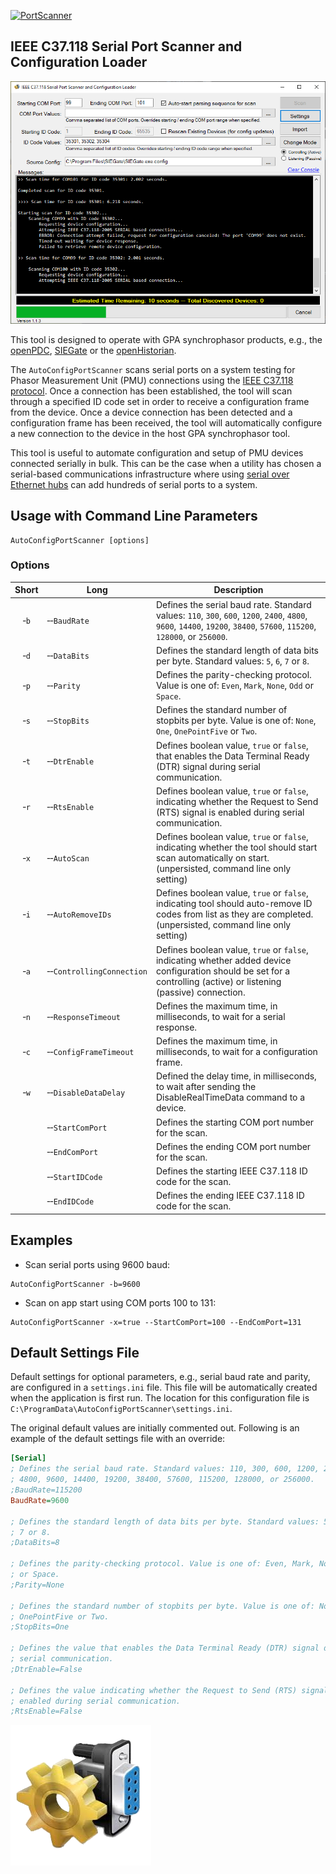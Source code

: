 [![PortScanner](https://gridprotectionalliance.org/images/products/productTitles75/ACPScanner.png)](https://gridprotectionalliance.github.io/PortScanner/)

## IEEE C37.118 Serial Port Scanner and Configuration Loader

![Screen Shot](ScreenShot.png)

This tool is designed to operate with GPA synchrophasor products, e.g., the [openPDC](https://github.com/GridProtectionAlliance/openPDC), [SIEGate](https://github.com/GridProtectionAlliance/SIEGate) or the [openHistorian](https://github.com/GridProtectionAlliance/openHistorian).

The `AutoConfigPortScanner` scans serial ports on a system testing for Phasor Measurement Unit (PMU) connections using the [IEEE C37.118 protocol](https://standards.ieee.org/standard/C37_118_1-2011.html). Once a connection has been established, the tool will scan through a specified ID code set in order to receive a configuration frame from the device. Once a device connection has been detected and a configuration frame has been received, the tool will automatically configure a new connection to the device in the host GPA synchrophasor tool.

This tool is useful to automate configuration and setup of PMU devices connected serially in bulk. This can be the case when a utility has chosen a serial-based communications infrastructure where using [serial over Ethernet hubs](https://www.digi.com/products/networking/infrastructure-management/serial-connectivity/terminal-servers/connectportlts) can add hundreds of serial ports to a system.

## Usage with Command Line Parameters
```shell
AutoConfigPortScanner [options]
```

### Options

| Short | Long | Description |
|:-----:| ---- | ----------- |
| &#x2011;`b` | &#x2011;&#x2011;`BaudRate` | Defines the serial baud rate. Standard values: `110`, `300`, `600`, `1200`, `2400`, `4800`, `9600`, `14400`, `19200`, `38400`, `57600`, `115200`, `128000`, or `256000`. |
| &#x2011;`d` | &#x2011;&#x2011;`DataBits` | Defines the standard length of data bits per byte. Standard values: `5`, `6`, `7` or `8`. |
| &#x2011;`p` | &#x2011;&#x2011;`Parity` | Defines the parity-checking protocol. Value is one of: `Even`, `Mark`, `None`, `Odd` or `Space`. |
| &#x2011;`s` | &#x2011;&#x2011;`StopBits` | Defines the standard number of stopbits per byte. Value is one of: `None`, `One`, `OnePointFive` or `Two`. |
| &#x2011;`t` | &#x2011;&#x2011;`DtrEnable` | Defines boolean value, `true` or `false`, that enables the Data Terminal Ready (DTR) signal during serial communication. |
| &#x2011;`r` | &#x2011;&#x2011;`RtsEnable` | Defines boolean value, `true` or `false`, indicating whether the Request to Send (RTS) signal is enabled during serial communication. |
| &#x2011;`x` | &#x2011;&#x2011;`AutoScan` | Defines boolean value, `true` or `false`, indicating whether the tool should start scan automatically on start. (unpersisted, command line only setting) |
| &#x2011;`i` | &#x2011;&#x2011;`AutoRemoveIDs` | Defines boolean value, `true` or `false`, indicating tool should auto-remove ID codes from list as they are completed. (unpersisted, command line only setting) |
| &#x2011;`a` | &#x2011;&#x2011;`ControllingConnection` | Defines boolean value, `true` or `false`, indicating whether added device configuration should be set for a controlling (active) or listening (passive) connection. |
| &#x2011;`n` | &#x2011;&#x2011;`ResponseTimeout` | Defines the maximum time, in milliseconds, to wait for a serial response. |
| &#x2011;`c` | &#x2011;&#x2011;`ConfigFrameTimeout` | Defines the maximum time, in milliseconds, to wait for a configuration frame. |
| &#x2011;`w` | &#x2011;&#x2011;`DisableDataDelay` | Defined the delay time, in milliseconds, to wait after sending the DisableRealTimeData command to a device. |
| | &#x2011;&#x2011;`StartComPort` | Defines the starting COM port number for the scan. |
| | &#x2011;&#x2011;`EndComPort` | Defines the ending COM port number for the scan. |
| | &#x2011;&#x2011;`StartIDCode` | Defines the starting IEEE C37.118 ID code for the scan. |
| | &#x2011;&#x2011;`EndIDCode` | Defines the ending IEEE C37.118 ID code for the scan. |

## Examples
* Scan serial ports using 9600 baud:
```shell
AutoConfigPortScanner -b=9600
```

* Scan on app start using COM ports 100 to 131:
```shell
AutoConfigPortScanner -x=true --StartComPort=100 --EndComPort=131
```

## Default Settings File
Default settings for optional parameters, e.g., serial baud rate and parity, are configured in a `settings.ini` file. This file will be automatically created when the application is first run. The location for this configuration file is `C:\ProgramData\AutoConfigPortScanner\settings.ini`.

The original default values are initially commented out. Following is an example of the default settings file with an override:

```ini
[Serial]
; Defines the serial baud rate. Standard values: 110, 300, 600, 1200, 2400,
; 4800, 9600, 14400, 19200, 38400, 57600, 115200, 128000, or 256000.
;BaudRate=115200
BaudRate=9600

; Defines the standard length of data bits per byte. Standard values: 5, 6,
; 7 or 8.
;DataBits=8

; Defines the parity-checking protocol. Value is one of: Even, Mark, None, Odd
; or Space.
;Parity=None

; Defines the standard number of stopbits per byte. Value is one of: None, One,
; OnePointFive or Two.
;StopBits=One

; Defines the value that enables the Data Terminal Ready (DTR) signal during
; serial communication.
;DtrEnable=False

; Defines the value indicating whether the Request to Send (RTS) signal is
; enabled during serial communication.
;RtsEnable=False
```
![PortScanner](PortScanner.png)

